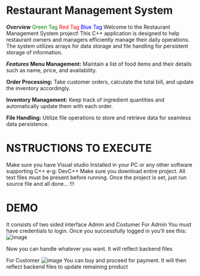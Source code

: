 # Restaurant Management System

_**Overview**_
<span style="color: green;">Green Tag</span>
<span style="color: red;">Red Tag</span>
<span style="color: blue;">Blue Tag</span>
Welcome to the Restaurant Management System project! This C++ application is designed to help restaurant owners and managers efficiently manage their daily operations. The system utilizes arrays for data storage and file handling for persistent storage of information.

_**Features**_
**Menu Management:** Maintain a list of food items and their details such as name, price, and availability.

**Order Processing:** Take customer orders, calculate the total bill, and update the inventory accordingly.

**Inventory Management:** Keep track of ingredient quantities and automatically update them with each order.

**File Handling:** Utilize file operations to store and retrieve data for seamless data persistence.

# NSTRUCTIONS TO EXECUTE
Make sure you have Visual studio Installed in your PC or any other software supporting C++ e-g: DevC++
Make sure you download entire project. All text files must be present before running.
Once the project is set, just run source file and all done... !!!


# DEMO
It consists of two sided interface Admin and Costumer
For Admin
You must have credentials to login. Once you successfully logged in you'll see this:
![image](https://github.com/laibairfan22/PF_Project/assets/139337014/b50867a9-2d80-4c87-8538-6b849552ef61)

Now you can handle whatever you want. It will reflect backend files 

For Customer
![image](https://github.com/laibairfan22/PF_Project/assets/139337014/312d4f34-b01c-4268-ab1d-dd9869dcddc1)
You can buy and proceed for payment. It will then reflect backend files to update remaining product



